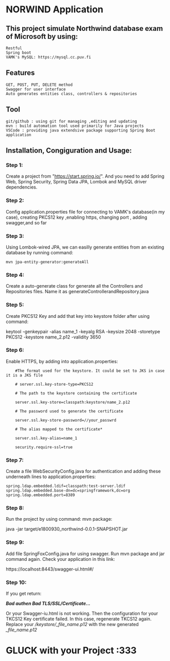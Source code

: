 # NORWIND Application

## This project simulate Northwind database exam of Microsoft by using:

    Restful
    Spring boot
    VAMK's MySQL: https://mysql.cc.puv.fi

## Features

    GET, POST, PUT, DELETE method
    Swagger for user interface
    Auto generates entities class, controllers & repositories

## Tool

    git/github : using git for managing ,editing and updating
    mvn : build automation tool used primarily for Java projects
    VSCode : providing java extendsive package supporting Spring Boot application

## Installation, Congiguration and Usage:
### Step 1: 
Create a project from "https://start.spring.io/". And you need to add Spring Web, Spring Security, Spring Data JPA, Lombok and MySQL driver dependencies.

### Step 2: 
Config application.properties file for connecting to VAMK's database(in my case), creating PKCS12 key ,enabling https, changing port , adding swagger,and so far

### Step 3: 
Using Lombok-wired JPA, we can easilly generate entities from an existing database by running command:

    mvn jpa-entity-generator:generateAll

### Step 4: 
Create a auto-generate class for generate all the Controllers and Repositories files. Name it as generateControllerandRepository.java

### Step 5: 
Create PKCS12 Key and add that key into keystore folder after using command:

keytool -genkeypair -alias name_1 -keyalg RSA -keysize 2048 -storetype PKCS12 -keystore name_2.p12 -validity 3650

### Step 6: 
Enable HTTPS, by adding into application.properties:


        #The format used for the keystore. It could be set to JKS in case it is a JKS file

        # server.ssl.key-store-type=PKCS12

        # The path to the keystore containing the certificate

        server.ssl.key-store=classpath:keystore/name_2.p12

        # The password used to generate the certificate

        server.ssl.key-store-password=//your_passwrd

        # The alias mapped to the certificate*

        server.ssl.key-alias=name_1

        security.require-ssl=true

### Step 7: 
Create a file WebSecurityConfig.java for authentication and adding these underneath lines to application.properties:


    spring.ldap.embedded.ldif=classpath:test-server.ldif
    spring.ldap.embedded.base-dn=dc=springframework,dc=org
    spring.ldap.embedded.port=8389


### Step 8: 
Run the project by using command: mvn package:


java -jar target/e1800930_northwind-0.0.1-SNAPSHOT.jar 

### Step 9: 
Add file SpringFoxConfig.java for using swagger. Run mvn package and jar command again. Check your application in this link:

https://localhost:8443/swagger-ui.html#/

### Step 10: 
If you get return:

**_Bad authen
Bad TLS/SSL/Certificate..._**

Or your Swagger-iu.html is not working.
Then the configuration for your TKCS12 Key certificate failed. In this case, regenerate TKCS12 again.
Replace your */keystore/_file_name.p12* with the new generated *_file_name.p12*

# GLUCK with your Project :333

